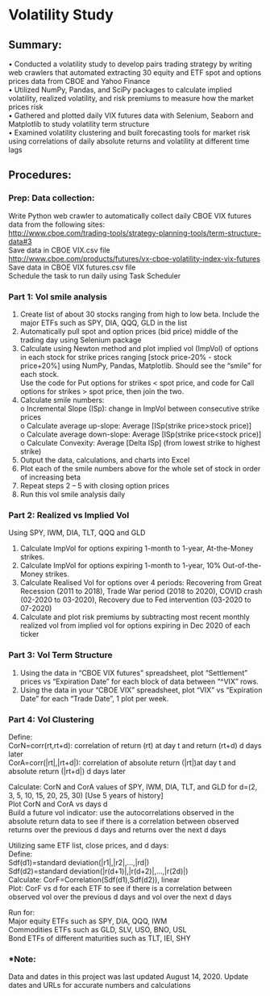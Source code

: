 # Volatility Study
## Summary: 
• Conducted a volatility study to develop pairs trading strategy by writing web crawlers that automated extracting 30 equity and ETF spot and options prices data from CBOE and Yahoo Finance <br/>
• Utilized NumPy, Pandas, and SciPy packages to calculate implied volatility, realized volatility, and risk premiums to measure how the market prices risk <br/>
• Gathered and plotted daily VIX futures data with Selenium, Seaborn and Matplotlib to study volatility term structure <br/>
• Examined volatility clustering and built forecasting tools for market risk using correlations of daily absolute returns and volatility at different time lags <br/>

## Procedures:

### Prep: Data collection:

Write Python web crawler to automatically collect daily CBOE VIX futures data from the following sites:<br/>
http://www.cboe.com/trading-tools/strategy-planning-tools/term-structure-data#3 <br/>
Save data in CBOE VIX.csv file<br/>
http://www.cboe.com/products/futures/vx-cboe-volatility-index-vix-futures <br/>
Save data in CBOE VIX futures.csv file<br/>
Schedule the task to run daily using Task Scheduler <br/>

### Part 1: Vol smile analysis

1. Create list of about 30 stocks ranging from high to low beta. Include the major ETFs such as SPY, DIA, QQQ, GLD in the list
2. Automatically pull spot and option prices (bid price) middle of the trading day using Selenium package
3. Calculate using Newton method and plot implied vol (ImpVol) of options in each stock for strike prices ranging [stock price-20% - stock price+20%] using NumPy, Pandas, Matplotlib. Should see the “smile” for each stock. <br/>
Use the code for Put options for strikes < spot price, and code for Call options for strikes > spot price, then join the two.<br/>
4. Calculate smile numbers: <br/>
o Incremental Slope (ISp): change in ImpVol between consecutive strike prices <br/>
o Calculate average up-slope: Average [ISp(strike price>stock price)]<br/>
o Calculate average down-slope: Average [ISp(strike price<stock price)]<br/>
o Calculate Convexity: Average [Delta ISp] (from lowest strike to highest strike)<br/>
5. Output the data, calculations, and charts into Excel
6. Plot each of the smile numbers above for the whole set of stock in order of increasing beta
7. Repeat steps 2 – 5 with closing option prices
8. Run this vol smile analysis daily

### Part 2: Realized vs Implied Vol

Using SPY, IWM, DIA, TLT, QQQ and GLD
1. Calculate ImpVol for options expiring 1-month to 1-year, At-the-Money strikes.
2. Calculate ImpVol for options expiring 1-month to 1-year, 10% Out-of-the-Money strikes.
3. Calculate Realised Vol for options over 4 periods: Recovering from Great Recession (2011 to 2018), Trade War period (2018 to 2020), COVID crash (02-2020 to 03-2020), Recovery due to Fed intervention (03-2020 to 07-2020)
4. Calculate and plot risk premiums by subtracting most recent monthly realized vol from implied vol for options expiring in Dec 2020 of each ticker

### Part 3: Vol Term Structure
1. Using the data in “CBOE VIX futures” spreadsheet, plot “Settlement” prices vs “Expiration Date” for each block of data between “^VIX” rows.
2. Using the data in your “CBOE VIX” spreadsheet, plot “VIX” vs “Expiration Date” for each “Trade Date”, 1 plot per week.

### Part 4: Vol Clustering
Define:<br/>
CorN=corr(rt,rt+d): correlation of return (rt) at day t and return (rt+d) d days later<br/>
CorA=corr(|rt|,|rt+d|): correlation of absolute return (|rt|)at day t and absolute return (|rt+d|) d days later<br/>

Calculate: CorN and CorA values of SPY, IWM, DIA, TLT, and GLD for d=(2, 3, 5, 10, 15, 20, 25, 30) [Use 5 years of history]<br/>
Plot CorN and CorA vs days d<br/>
Build a future vol indicator: use the autocorrelations observed in the absolute return data to see if there is a correlation between observed returns over the previous d days and returns over the next d days<br/>

Utilizing same ETF list, close prices, and d days:<br/>
Define:<br/>
Sdf(d1)=standard deviation(|r1|,|r2|,…,|rd|)<br/>
Sdf(d2)=standard deviation(|r(d+1)|,|r(d+2)|,…,|r(2d)|)<br/>
Calculate: CorF=Correlation(Sdf(d1),Sdf(d2)), linear <br/>
Plot: CorF vs d for each ETF to see if there is a correlation between observed vol over the previous d days and vol over the next d days<br/>

Run for:<br/>
Major equity ETFs such as SPY, DIA, QQQ, IWM<br/>
Commodities ETFs such as GLD, SLV, USO, BNO, USL<br/>
Bond ETFs of different maturities such as TLT, IEI, SHY

### *Note: 
Data and dates in this project was last updated August 14, 2020. Update dates and URLs for accurate numbers and calculations

